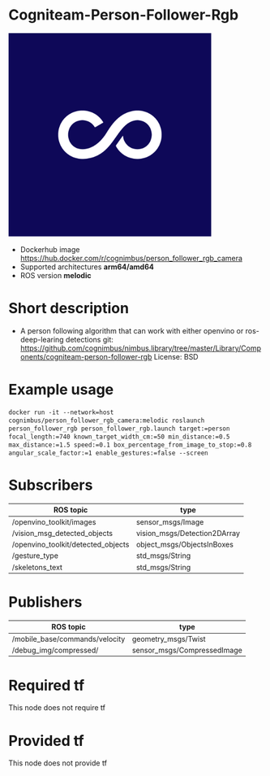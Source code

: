 # Cogniteam-Person-Follower-Rgb

<img src="./cogniteam-person-follower-rgb/Cogniteam_CMYK_Social_white_on_aubergine.jpg" alt="cogniteam-person-follower-rgb" width="400"/>

* Dockerhub image https://hub.docker.com/r/cognimbus/person_follower_rgb_camera
* Supported architectures <b>arm64/amd64</b>
* ROS version <b>melodic</b>

# Short description
* A person following algorithm that can work with either openvino or ros-deep-learing detections
git: https://github.com/cognimbus/nimbus.library/tree/master/Library/Components/cogniteam-person-follower-rgb
License: BSD

# Example usage
```
docker run -it --network=host cognimbus/person_follower_rgb_camera:melodic roslaunch person_follower_rgb person_follower_rgb.launch target:=person focal_length:=740 known_target_width_cm:=50 min_distance:=0.5 max_distance:=1.5 speed:=0.1 box_percentage_from_image_to_stop:=0.8 angular_scale_factor:=1 enable_gestures:=false --screen
```

# Subscribers
ROS topic | type
--- | ---
/openvino_toolkit/images | sensor_msgs/Image
/vision_msg_detected_objects | vision_msgs/Detection2DArray
/openvino_toolkit/detected_objects | object_msgs/ObjectsInBoxes
/gesture_type | std_msgs/String
/skeletons_text | std_msgs/String


# Publishers
ROS topic | type
--- | ---
/mobile_base/commands/velocity | geometry_msgs/Twist
/debug_img/compressed/ | sensor_msgs/CompressedImage


# Required tf
This node does not require tf


# Provided tf
This node does not provide tf


